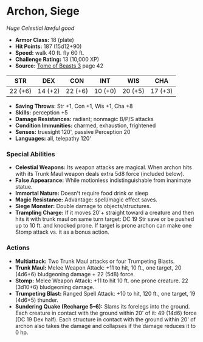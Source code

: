 # Archon, Siege

*Huge* *Celestial* *lawful good*

- **Armor Class:** 18 (plate)
- **Hit Points:** 187 (15d12+90)
- **Speed:** walk 40 ft. fly 60 ft.
- **Challenge Rating:** 13 (10,000 XP)
- **Source:** [Tome of Beasts 3](https://koboldpress.com/kpstore/product/tome-of-beasts-3-for-5th-edition/) page 42

| STR | DEX | CON | INT | WIS | CHA |
| --- | --- | --- | --- | --- | --- |
| 22 (+6) | 14 (+2) | 22 (+6) | 10 (+0) | 20 (+5) | 17 (+3) |

- **Saving Throws**: Str +1, Con +1, Wis +1, Cha +8
- **Skills:** perception +5
- **Damage Resistances:** radiant; nonmagic B/P/S attacks
- **Condition Immunities:** charmed, exhaustion, frightened
- **Senses:** truesight 120', passive Perception 20
- **Languages:** all, telepathy 120'

### Special Abilities

- **Celestial Weapons:** Its weapon attacks are magical. When archon hits with its Trunk Maul weapon deals extra 5d8 force (included below).
- **False Appearance:** While motionless indistinguishable from inanimate statue.
- **Immortal Nature:** Doesn't require food drink or sleep
- **Magic Resistance:** Advantage: spell/magic effect saves.
- **Siege Monster:** Double damage to objects/structures.
- **Trampling Charge:** If it moves 20'+ straight toward a creature and then hits it with trunk maul on same turn target: DC 19 Str save or be pushed up to 10 ft. and knocked prone. If target is prone archon can make one Stomp attack vs. it as a bonus action.

### Actions

- **Multiattack:** Two Trunk Maul attacks or four Trumpeting Blasts.
- **Trunk Maul:** Melee Weapon Attack: +11 to hit, 10 ft., one target, 20 (4d6+6) bludgeoning damage + 22 (5d8) force.
- **Stomp:** Melee Weapon Attack: +11 to hit 10 ft. one prone creature. 22 (3d10+6) bludgeoning damage.
- **Trumpeting Blast:** Ranged Spell Attack: +10 to hit, 120 ft., one target, 19 (4d6+5) thunder.
- **Sundering Quake (Recharge 5–6):** Slams its forelegs into the ground. Each creature in contact with the ground within 20' of it: 49 (14d6) force (DC 19 Dex half). Each structure in contact with the ground within 20' of archon also takes the damage and collapses if the damage reduces it to 0 hp.


